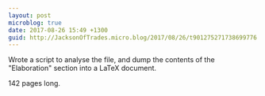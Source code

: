 ```yaml
---
layout: post
microblog: true
date: 2017-08-26 15:49 +1300
guid: http://JacksonOfTrades.micro.blog/2017/08/26/t901275271738699776.html
---
```

Wrote a script to analyse the file, and dump the contents of the "Elaboration" section into a LaTeX document.

142 pages long.
